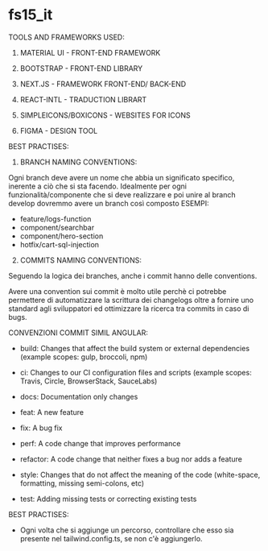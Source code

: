 # fs15_it

TOOLS AND FRAMEWORKS USED:

1. MATERIAL UI - FRONT-END FRAMEWORK

2. BOOTSTRAP - FRONT-END LIBRARY

3. NEXT.JS - FRAMEWORK FRONT-END/ BACK-END

4. REACT-INTL - TRADUCTION LIBRART

5. SIMPLEICONS/BOXICONS - WEBSITES FOR ICONS

6. FIGMA - DESIGN TOOL

BEST PRACTISES:

1. BRANCH NAMING CONVENTIONS:

Ogni branch deve avere un nome che abbia un significato specifico, inerente a ciò che si sta facendo.
Idealmente per ogni funzionalità/componente che si deve realizzare e poi unire al branch develop dovremmo avere un branch così composto
ESEMPI:

- feature/logs-function
- component/searchbar
- component/hero-section
- hotfix/cart-sql-injection

2. COMMITS NAMING CONVENTIONS:

Seguendo la logica dei branches, anche i commit hanno delle conventions.

Avere una convention sui commit è molto utile perchè ci potrebbe permettere di automatizzare la scrittura dei changelogs oltre a fornire uno standard agli sviluppatori ed ottimizzare la ricerca tra commits in caso di bugs.

CONVENZIONI COMMIT SIMIL ANGULAR:

- build: Changes that affect the build system or external dependencies (example scopes: gulp, broccoli, npm)

- ci: Changes to our CI configuration files and scripts (example scopes: Travis, Circle, BrowserStack, SauceLabs)

- docs: Documentation only changes

- feat: A new feature

- fix: A bug fix

- perf: A code change that improves performance

- refactor: A code change that neither fixes a bug nor adds a feature

- style: Changes that do not affect the meaning of the code (white-space, formatting, missing semi-colons, etc)

- test: Adding missing tests or correcting existing tests

BEST PRACTISES:

- Ogni volta che si aggiunge un percorso, controllare che esso sia presente nel tailwind.config.ts, se non c'è aggiungerlo.
